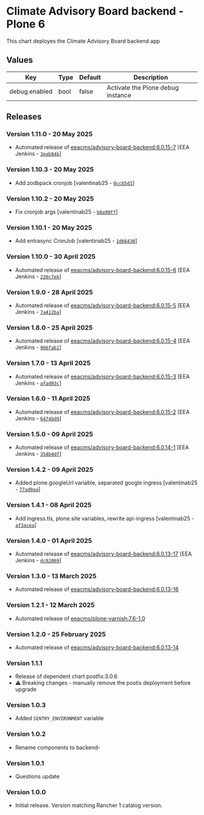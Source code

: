 # Climate Advisory Board backend - Plone 6

This chart deployes the Climate Advisory Board backend app 


## Values

| Key | Type | Default | Description |
|-----|------|---------|-------------|
| debug.enabled | bool | false | Activate the Plone debug instance |

## Releases

### Version 1.11.0 - 20 May 2025
- Automated release of [eeacms/advisory-board-backend:6.0.15-7](https://github.com/eea/advisory-board-backend/releases) [EEA Jenkins - [`3eab84b`](https://github.com/eea/helm-charts/commit/3eab84bce7cbb8c41f1990b5958a331a651b0846)]

### Version 1.10.3 - 20 May 2025
- Add zodbpack cronjob [valentinab25 - [`0ccb5d1`](https://github.com/eea/helm-charts/commit/0ccb5d190004a0a3b555ba595f4020bada7aac90)]

### Version 1.10.2 - 20 May 2025
- Fix cronjob args [valentinab25 - [`b8a90ff`](https://github.com/eea/helm-charts/commit/b8a90ff4b92826760cff933751921ec378bcdef9)]

### Version 1.10.1 - 20 May 2025
- Add entrasync CronJob [valentinab25 - [`1d66430`](https://github.com/eea/helm-charts/commit/1d66430e40c481cf4237a5c94b97a787a930dc81)]

### Version 1.10.0 - 30 April 2025
- Automated release of [eeacms/advisory-board-backend:6.0.15-6](https://github.com/eea/advisory-board-backend/releases) [EEA Jenkins - [`220c7eb`](https://github.com/eea/helm-charts/commit/220c7ebed149f6bf5dd112e10c0c2515129e4894)]

### Version 1.9.0 - 28 April 2025
- Automated release of [eeacms/advisory-board-backend:6.0.15-5](https://github.com/eea/advisory-board-backend/releases) [EEA Jenkins - [`7a412ba`](https://github.com/eea/helm-charts/commit/7a412ba6f5691e73557736519082efba26161a71)]

### Version 1.8.0 - 25 April 2025
- Automated release of [eeacms/advisory-board-backend:6.0.15-4](https://github.com/eea/advisory-board-backend/releases) [EEA Jenkins - [`966fab1`](https://github.com/eea/helm-charts/commit/966fab179ce7618f37968fc27582d76ede319bf0)]

### Version 1.7.0 - 13 April 2025
- Automated release of [eeacms/advisory-board-backend:6.0.15-3](https://github.com/eea/advisory-board-backend/releases) [EEA Jenkins - [`afad03c`](https://github.com/eea/helm-charts/commit/afad03c088b6eb266def3beee31aba28906441e2)]

### Version 1.6.0 - 11 April 2025
- Automated release of [eeacms/advisory-board-backend:6.0.15-2](https://github.com/eea/advisory-board-backend/releases) [EEA Jenkins - [`6474bd9`](https://github.com/eea/helm-charts/commit/6474bd97699a064d3bf3492151e4400f638ed8e4)]

### Version 1.5.0 - 09 April 2025
- Automated release of [eeacms/advisory-board-backend:6.0.14-1](https://github.com/eea/advisory-board-backend/releases) [EEA Jenkins - [`354b4df`](https://github.com/eea/helm-charts/commit/354b4dfaaf743ec4349c2907a2f461a4eac13639)]

### Version 1.4.2 - 09 April 2025
- Added plone.googleUrl variable, separated google ingress [valentinab25 - [`77ad0aa`](https://github.com/eea/helm-charts/commit/77ad0aaa595cbfc4fdd538954992b7897af5a3dd)]

### Version 1.4.1 - 08 April 2025
- Add ingress.tls, plone.site variables, rewrite api-ingress [valentinab25 - [`af3acea`](https://github.com/eea/helm-charts/commit/af3acea1f7d28816aa66ed3cf2813bc5962c7597)]

### Version 1.4.0 - 01 April 2025
- Automated release of [eeacms/advisory-board-backend:6.0.13-17](https://github.com/eea/advisory-board-backend/releases) [EEA Jenkins - [`dc92069`](https://github.com/eea/helm-charts/commit/dc920696e09d97e7dd6ba56c1753c6748dbced4f)]

### Version 1.3.0 - 13 March 2025
- Automated release of [eeacms/advisory-board-backend:6.0.13-16](https://github.com/eea/advisory-board-backend/releases)

### Version 1.2.1 - 12 March 2025
- Automated release of [eeacms/plone-varnish:7.6-1.0](https://github.com/eea/plone-varnish/releases)

### Version 1.2.0 - 25 February 2025
- Automated release of [eeacms/advisory-board-backend:6.0.13-14](https://github.com/eea/advisory-board-backend/releases)


### Version 1.1.1
- Release of dependent chart postfix:3.0.6
- :warning: Breaking changes - manually remove the postix deployment before upgrade

### Version 1.0.3
- Added `SENTRY_ENVIRONMENT` variable

### Version 1.0.2
- Rename components to backend- 

### Version 1.0.1
- Questions update

### Version 1.0.0
- Initial release. Version matching Rancher 1 catalog version.

